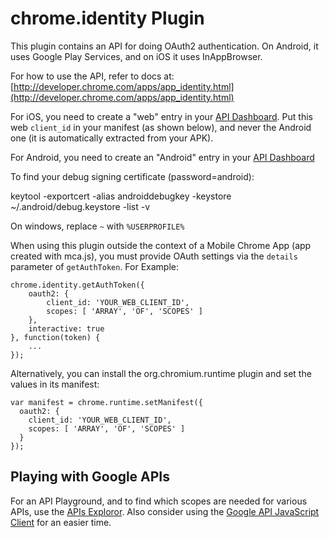 # chrome.identity Plugin

This plugin contains an API for doing OAuth2 authentication. On Android, it uses Google Play Services, and on iOS it uses InAppBrowser.

For how to use the API, refer to docs at: [http://developer.chrome.com/apps/app_identity.html](http://developer.chrome.com/apps/app_identity.html)

For iOS, you need to create a "web" entry in your [API Dashboard](https://code.google.com/apis/console/). Put this web `client_id` in your manifest (as shown below), and never the Android one (it is automatically extracted from your APK).

For Android, you need to create an "Android" entry in your [API Dashboard](https://code.google.com/apis/console/)

To find your debug signing certificate (password=android):

  keytool -exportcert -alias androiddebugkey -keystore ~/.android/debug.keystore -list -v

On windows, replace `~` with `%USERPROFILE%`

When using this plugin outside the context of a Mobile Chrome App (app created with mca.js), you must provide OAuth settings via the `details` parameter of `getAuthToken`. For Example:

    chrome.identity.getAuthToken({
        oauth2: {
            client_id: 'YOUR_WEB_CLIENT_ID',
            scopes: [ 'ARRAY', 'OF', 'SCOPES' ]
        },
        interactive: true
    }, function(token) {
        ...
    });

Alternatively, you can install the org.chromium.runtime plugin and set the values in its manifest:

    var manifest = chrome.runtime.setManifest({
      oauth2: {
        client_id: 'YOUR_WEB_CLIENT_ID',
        scopes: [ 'ARRAY', 'OF', 'SCOPES' ]
      }
    });

## Playing with Google APIs
For an API Playground, and to find which scopes are needed for various APIs, use the [APIs Exploror](https://developers.google.com/apis-explorer/). Also consider using the [Google API JavaScript Client](https://code.google.com/p/google-api-javascript-client/) for an easier time.


